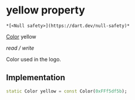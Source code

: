 


# yellow property




    *[<Null safety>](https://dart.dev/null-safety)*


[Color](https://api.flutter.dev/flutter/dart-ui/Color-class.html) yellow
  
_read / write_



<p>Color used in the logo.</p>



## Implementation

```dart
static Color yellow = const Color(0xFFf5df5b);


```







